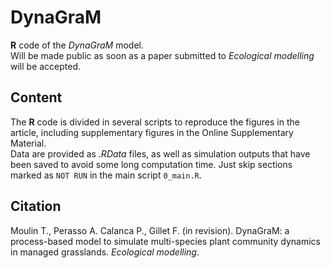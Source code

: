# DynaGraM
 **R** code of the *DynaGraM* model.  
Will be made public as soon as a paper submitted to *Ecological modelling* will be accepted.

## Content
The **R** code is divided in several scripts to reproduce the figures in the article, including supplementary figures in the Online Supplementary Material.  
Data are provided as *.RData* files, as well as simulation outputs that have been saved to avoid some long computation time. Just skip sections marked as `NOT RUN` in the main script `0_main.R`.

## Citation
Moulin T., Perasso A. Calanca P., Gillet F. (in revision).  DynaGraM: a process-based model to simulate multi-species plant community dynamics in managed grasslands. *Ecological modelling*.
